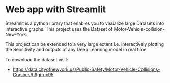 # Web app with Streamlit

Streamlit is a python library that enables you to visualize large Datasets into interactive graphs. This project uses the Dataset of Motor-Vehicle-collision-New-York. 

This project can be extended to a very large extent i.e. interactively plotting the Sensitivity and outputs of any Deep Learning model in real time

To download the dataset visit:

  - https://data.cityofnewyork.us/Public-Safety/Motor-Vehicle-Collisions-Crashes/h9gi-nx95
